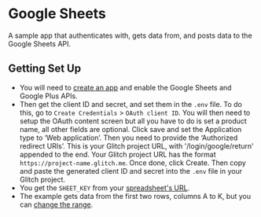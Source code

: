 Google Sheets
===============
A sample app that authenticates with, gets data from, and posts data to the Google Sheets API.

## Getting Set Up
- You will need to [create an app](https://console.developers.google.com/apis/dashboard) and enable the Google Sheets and Google Plus APIs.
- Then get the client ID and secret, and set them in the `.env` file. To do this, go to `Create Credentials` > `OAuth client ID`. You will then need to setup the OAuth content screen but all you have to do is set a product name, all other fields are optional. Click save and set the Application type to ‘Web application’. Then you need to provide the ‘Authorized redirect URIs’. This is your Glitch project URL, with '/login/google/return' appended to the end. Your Glitch project URL has the format `https://project-name.glitch.me`. Once done, click Create. Then copy and paste the generated client ID and secret into the `.env` file in your Glitch project.
- You get the `SHEET_KEY` from your [spreadsheet's URL](https://webapps.stackexchange.com/questions/74205/what-is-the-key-in-my-google-spreadsheets-url).
- The example gets data from the first two rows, columns A to K, but you can [change the range](/edit/#!/google-sheets?path=server.js:111:11).

